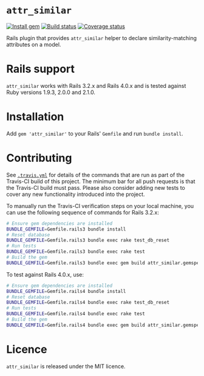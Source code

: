 # `attr_similar`

[![Install gem](https://badge.fury.io/rb/attr_similar.png)](https://rubygems.org/gems/attr_similar)
[![Build status](https://travis-ci.org/rcook/attr_similar.png)](https://travis-ci.org/rcook/attr_similar)
[![Coverage status](https://coveralls.io/repos/rcook/attr_similar/badge.png?branch=master)](https://coveralls.io/r/rcook/attr_similar)

Rails plugin that provides `attr_similar` helper to declare similarity-matching attributes on a model.

# Rails support

`attr_similar` works with Rails 3.2.x and Rails 4.0.x and is tested against Ruby versions 1.9.3, 2.0.0 and 2.1.0.

# Installation

Add `gem 'attr_similar'` to your Rails' `Gemfile` and run `bundle install`.

# Contributing

See [`.travis.yml`](https://github.com/rcook/attr_similar/blob/master/.travis.yml)
for details of the commands that are run as part of the Travis-CI build of this project.
The minimum bar for all push requests is that the Travis-CI build must pass. Please also
consider adding new tests to cover any new functionality introduced into the project.

To manually run the Travis-CI verification steps on your local machine, you can use the
following sequence of commands for Rails 3.2.x:

```bash
# Ensure gem dependencies are installed
BUNDLE_GEMFILE=Gemfile.rails3 bundle install
# Reset database
BUNDLE_GEMFILE=Gemfile.rails3 bundle exec rake test_db_reset
# Run tests
BUNDLE_GEMFILE=Gemfile.rails3 bundle exec rake test
# Build the gem
BUNDLE_GEMFILE=Gemfile.rails3 bundle exec gem build attr_similar.gemspec
```

To test against Rails 4.0.x, use:

```bash
# Ensure gem dependencies are installed
BUNDLE_GEMFILE=Gemfile.rails4 bundle install
# Reset database
BUNDLE_GEMFILE=Gemfile.rails4 bundle exec rake test_db_reset
# Run tests
BUNDLE_GEMFILE=Gemfile.rails4 bundle exec rake test
# Build the gem
BUNDLE_GEMFILE=Gemfile.rails4 bundle exec gem build attr_similar.gemspec
```

# Licence

`attr_similar` is released under the MIT licence.

